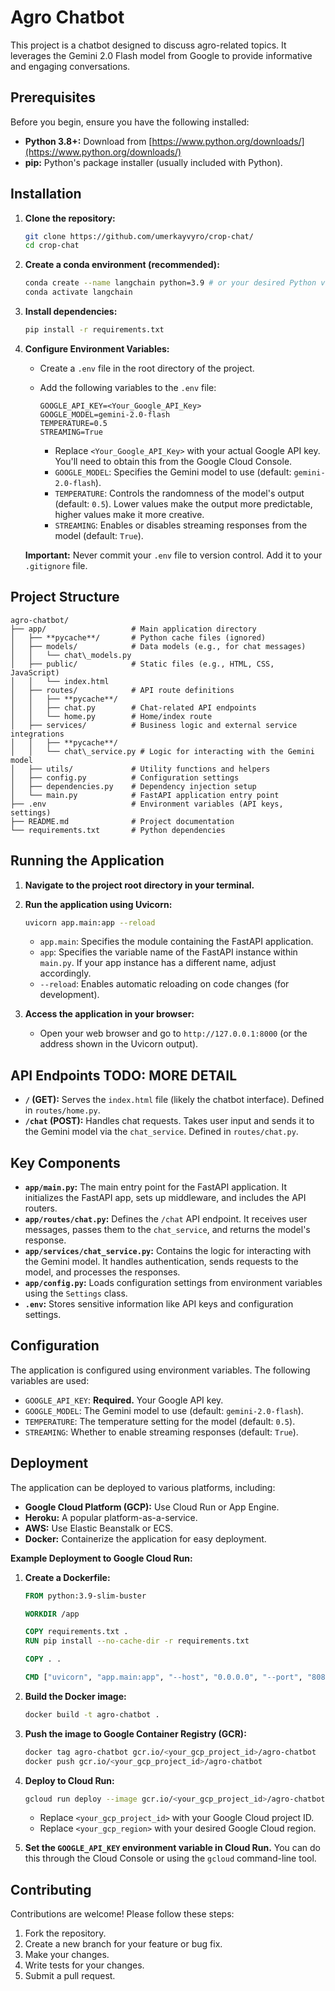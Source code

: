 # Agro Chatbot

This project is a chatbot designed to discuss agro-related topics. It leverages the Gemini 2.0 Flash model from Google to provide informative and engaging conversations.

## Prerequisites

Before you begin, ensure you have the following installed:

*   **Python 3.8+:**  Download from [https://www.python.org/downloads/](https://www.python.org/downloads/)
*   **pip:** Python's package installer (usually included with Python).

## Installation

1.  **Clone the repository:**

    ```bash
    git clone https://github.com/umerkayvyro/crop-chat/
    cd crop-chat
    ```

2.  **Create a conda environment (recommended):**

    ```bash
    conda create --name langchain python=3.9 # or your desired Python version
    conda activate langchain
    ```

3.  **Install dependencies:**

    ```bash
    pip install -r requirements.txt
    ```

4.  **Configure Environment Variables:**

    *   Create a `.env` file in the root directory of the project.
    *   Add the following variables to the `.env` file:

        ```
        GOOGLE_API_KEY=<Your_Google_API_Key>
        GOOGLE_MODEL=gemini-2.0-flash
        TEMPERATURE=0.5
        STREAMING=True
        ```

        *   Replace `<Your_Google_API_Key>` with your actual Google API key.  You'll need to obtain this from the Google Cloud Console.
        *   `GOOGLE_MODEL`: Specifies the Gemini model to use (default: `gemini-2.0-flash`).
        *   `TEMPERATURE`: Controls the randomness of the model's output (default: `0.5`).  Lower values make the output more predictable, higher values make it more creative.
        *   `STREAMING`: Enables or disables streaming responses from the model (default: `True`).

    **Important:**  Never commit your `.env` file to version control.  Add it to your `.gitignore` file.

## Project Structure
```
agro-chatbot/
├── app/                   # Main application directory
│   ├── **pycache**/       # Python cache files (ignored)
│   ├── models/            # Data models (e.g., for chat messages)
│   │   └── chat\_models.py
│   ├── public/            # Static files (e.g., HTML, CSS, JavaScript)
│   │   └── index.html
│   ├── routes/            # API route definitions
│   │   ├── **pycache**/
│   │   ├── chat.py        # Chat-related API endpoints
│   │   └── home.py        # Home/index route
│   ├── services/          # Business logic and external service integrations
│   │   ├── **pycache**/
│   │   └── chat\_service.py # Logic for interacting with the Gemini model
│   ├── utils/             # Utility functions and helpers
│   ├── config.py          # Configuration settings
│   ├── dependencies.py    # Dependency injection setup
│   └── main.py            # FastAPI application entry point
├── .env                   # Environment variables (API keys, settings)
├── README.md              # Project documentation
└── requirements.txt       # Python dependencies
```
## Running the Application

1.  **Navigate to the project root directory in your terminal.**

2.  **Run the application using Uvicorn:**

    ```bash
    uvicorn app.main:app --reload
    ```

    *   `app.main`: Specifies the module containing the FastAPI application.
    *   `app`:  Specifies the variable name of the FastAPI instance within `main.py`.  If your app instance has a different name, adjust accordingly.
    *   `--reload`: Enables automatic reloading on code changes (for development).

3.  **Access the application in your browser:**

    *   Open your web browser and go to `http://127.0.0.1:8000` (or the address shown in the Uvicorn output).

## API Endpoints TODO: MORE DETAIL

*   **`/` (GET):**  Serves the `index.html` file (likely the chatbot interface). Defined in `routes/home.py`.
*   **`/chat` (POST):**  Handles chat requests.  Takes user input and sends it to the Gemini model via the `chat_service`. Defined in `routes/chat.py`.

## Key Components

*   **`app/main.py`:**  The main entry point for the FastAPI application.  It initializes the FastAPI app, sets up middleware, and includes the API routers.
*   **`app/routes/chat.py`:** Defines the `/chat` API endpoint.  It receives user messages, passes them to the `chat_service`, and returns the model's response.
*   **`app/services/chat_service.py`:** Contains the logic for interacting with the Gemini model.  It handles authentication, sends requests to the model, and processes the responses.
*   **`app/config.py`:**  Loads configuration settings from environment variables using the `Settings` class.
*   **`.env`:** Stores sensitive information like API keys and configuration settings.

## Configuration

The application is configured using environment variables.  The following variables are used:

*   `GOOGLE_API_KEY`:  **Required.**  Your Google API key.
*   `GOOGLE_MODEL`:  The Gemini model to use (default: `gemini-2.0-flash`).
*   `TEMPERATURE`: The temperature setting for the model (default: `0.5`).
*   `STREAMING`:  Whether to enable streaming responses (default: `True`).

## Deployment

The application can be deployed to various platforms, including:

*   **Google Cloud Platform (GCP):**  Use Cloud Run or App Engine.
*   **Heroku:**  A popular platform-as-a-service.
*   **AWS:**  Use Elastic Beanstalk or ECS.
*   **Docker:**  Containerize the application for easy deployment.

**Example Deployment to Google Cloud Run:**

1.  **Create a Dockerfile:**

    ```dockerfile
    FROM python:3.9-slim-buster

    WORKDIR /app

    COPY requirements.txt .
    RUN pip install --no-cache-dir -r requirements.txt

    COPY . .

    CMD ["uvicorn", "app.main:app", "--host", "0.0.0.0", "--port", "8080"]
    ```

2.  **Build the Docker image:**

    ```bash
    docker build -t agro-chatbot .
    ```

3.  **Push the image to Google Container Registry (GCR):**

    ```bash
    docker tag agro-chatbot gcr.io/<your_gcp_project_id>/agro-chatbot
    docker push gcr.io/<your_gcp_project_id>/agro-chatbot
    ```

4.  **Deploy to Cloud Run:**

    ```bash
    gcloud run deploy --image gcr.io/<your_gcp_project_id>/agro-chatbot --platform managed --region <your_gcp_region>
    ```

    *   Replace `<your_gcp_project_id>` with your Google Cloud project ID.
    *   Replace `<your_gcp_region>` with your desired Google Cloud region.

5.  **Set the `GOOGLE_API_KEY` environment variable in Cloud Run.**  You can do this through the Cloud Console or using the `gcloud` command-line tool.

## Contributing

Contributions are welcome!  Please follow these steps:

1.  Fork the repository.
2.  Create a new branch for your feature or bug fix.
3.  Make your changes.
4.  Write tests for your changes.
5.  Submit a pull request.
